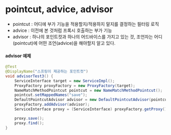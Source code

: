 # pointcut, advice, advisor
 * pointcut : 어디에 부가 기능을 적용할지/적용하지 말지를 결정하는 필터링 로직
 * advice : 이전에 본 것처럼 프록시 호출하는 부가 기능
 * advisor : 하나의 포인트컷과 하나의 어드바이스를 가지고 있는 것, 조언자는 어디(pointcut)에 어떤 조언(advice)을 해야할지 알고 있다.


#### advisor 예제

```java
@Test
@DisplayName("스프링이 제공하는 포인트컷")
void advisorTest3() {
    ServiceInterface target = new ServiceImpl();
    ProxyFactory proxyFactory = new ProxyFactory(target);
    NameMatchMethodPointcut pointcut = new NameMatchMethodPointcut();
    pointcut.setMappedNames("save");
    DefaultPointcutAdvisor advisor = new DefaultPointcutAdvisor(pointcut, new TimeAdvice());
    proxyFactory.addAdvisor(advisor);
    ServiceInterface proxy = (ServiceInterface) proxyFactory.getProxy();

    proxy.save();
    proxy.find();
}
```


